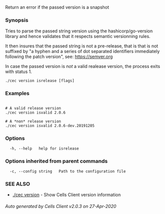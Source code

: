 Return an error if the passed version is a snapshot

### Synopsis

Tries to parse the passed string version using the hashicorp/go-version library 
and hence validates that it respects semantic versionning rules.

It then insures that the passed string is not a pre-release, 
that is that is not suffixed by "a hyphen and a series of dot separated identifiers 
immediately following the patch version", see: https://semver.org

In case the passed version is *not* a valid realease version, the process exits with status 1.

```
./cec version isrelease [flags]
```

### Examples

```

# A valid release version
./cec version isvalid 2.0.6

# A *non* release version
./cec version isvalid 2.0.6-dev.20191205

```

### Options

```
  -h, --help   help for isrelease
```

### Options inherited from parent commands

```
  -c, --config string   Path to the configuration file
```

### SEE ALSO

* [./cec version](./cec-version)	 - Show Cells Client version information

###### Auto generated by Cells Client v2.0.3 on 27-Apr-2020
